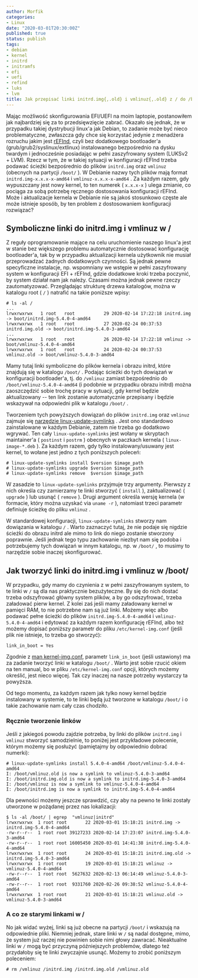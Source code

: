 ```yaml
---
author: Morfik
categories:
- Linux
date: "2020-03-01T20:30:00Z"
published: true
status: publish
tags:
- debian
- kernel
- initrd
- initramfs
- efi
- uefi
- refind
- luks
- lvm
title: Jak przepisać linki initrd.img{,.old} i vmlinuz{,.old} z / do /boot/
---
```


Mając możliwość skonfigurowania EFI/UEFI na moim laptopie, postanowiłem jak najbardziej się za to
przedsięwzięcie zabrać. Okazało się jednak, że w przypadku takiej dystrybucji linux'a jak Debian,
to zadanie może być nieco problematyczne, zwłaszcza gdy chce się korzystać jedynie z menadżera
rozruchu jakim jest [rEFInd][1], czyli bez dodatkowego bootloader'a (grub/grub2/syslinux/extlinux)
instalowanego bezpośrednio na dysku twardym i jednocześnie posiadając w pełni zaszyfrowany system
(LUKSv2 + LVM). Rzecz w tym, że w takiej sytuacji w konfiguracji rEFInd trzeba podawać ścieżki
bezpośrednio do plików `initrd.img` oraz `vmlinuz` (obecnych na partycji `/boot/` ). W Debianie
nazwy tych plików mają format `initrd.img-x.x.x-x-amd64` i `vmlinuz-x.x.x-x-amd64` . Za każdym
razem, gdy wypuszczany jest nowy kernel, to ten numerek ( `x.x.x-x` ) ulega zmianie, co pociąga za
sobą potrzebę ręcznego dostosowania konfiguracji rEFInd. Może i aktualizacje kernela w Debianie nie
są jakoś stosunkowo częste ale może istnieje sposób, by ten problem z dostosowaniem konfiguracji
rozwiązać?

<!--more-->
## Symboliczne linki do initrd.img i vmlinuz w /

Z reguły oprogramowanie mające na celu uruchomienie naszego linux'a jest w stanie bez większego
problemu automatycznie dostosować konfigurację bootloader'a, tak by w przypadku aktualizacji
kernela użytkownik nie musiał przeprowadzać żadnych dodatkowych czynności. Są jednak pewne
specyficzne instalacje, np. wspomniany we wstępie w pełni zaszyfrowany system w konfiguracji EFI +
rEFInd, gdzie dodatkowe kroki trzeba poczynić, by system działał nam jak należy. Czasami można
jednak pewne rzeczy zautomatyzować. Przeglądając strukturę drzewa katalogów, można w katalogu root
( `/` ) natrafić na takie poniższe wpisy:

    # ls -al /
    ...
    lrwxrwxrwx   1 root   root           29 2020-02-14 17:22:18 initrd.img -> boot/initrd.img-5.4.0-4-amd64
    lrwxrwxrwx   1 root   root           27 2020-02-24 00:37:53 initrd.img.old -> boot/initrd.img-5.4.0-3-amd64
    ...
    lrwxrwxrwx   1 root   root           26 2020-02-14 17:22:18 vmlinuz -> boot/vmlinuz-5.4.0-4-amd64
    lrwxrwxrwx   1 root   root           24 2020-02-24 00:37:53 vmlinuz.old -> boot/vmlinuz-5.4.0-3-amd64

Mamy tutaj linki symboliczne do plików kernela i obrazu initrd, które znajdują się w katalogu
`/boot/` . Podając ścieżki do tych dowiązań w konfiguracji bootloader'a, tj. do `/vmlinuz` zamiast
bezpośrednio do `/boot/vmlinuz-5.4.0-4-amd64` (i podobnie w przypadku obrazu initrd) można
zaoszczędzić sobie trochę pracy w sytuacji, gdy kernel będzie aktualizowany -- ten link zostanie
automatycznie przepisany i będzie wskazywał na odpowiedni plik w katalogu `/boot/` .

Tworzeniem tych powyższych dowiązań do plików `initrd.img` oraz `vmlinuz` zajmuje się [narzędzie
linux-update-symlinks][2] . Jest ono standardowo zainstalowane w każdym Debianie, zatem nie trzeba
go dodatkowo wgrywać. Ten cały `linux-update-symlinks` jest wołany w skryptach maintainer'a
( `postinst` i `postrm` ) obecnych w paczkach kernela ( `linux-image-*.deb` ). Za każdym razem, gdy
tylko instalowany/usuwany jest kernel, to wołane jest jedno z tych poniższych poleceń:

    # linux-update-symlinks install $version $image_path
    # linux-update-symlinks upgrade $version $image_path
    # linux-update-symlinks remove  $version $image_path

W zasadzie to `linux-update-symlinks` przyjmuje trzy argumenty. Pierwszy z nich określa czy
zamierzamy te linki stworzyć ( `install` ), zaktualizować ( `upgrade` ) lub usunąć ( `remove` ).
Drugi argument określa wersję kernela (w formacie, który można uzyskać via `uname -r` ), natomiast
trzeci parametr definiuje ścieżkę do pliku `vmlinuz` .

W standardowej konfiguracji, `linux-update-symlinks` stworzy nam dowiązania w katalogu `/` . Warto
zaznaczyć tutaj, że nie podaje się nigdzie ścieżki do obrazu initrd ale mimo to link do niego
zostanie stworzony poprawnie. Jeśli jednak tego typu zachowanie niezbyt nam się podoba i
potrzebujemy tych dowiązań w innym katalogu, np. w `/boot/` , to musimy to narzędzie sobie inaczej
skonfigurować.

## Jak tworzyć linki do initrd.img i vmlinuz w /boot/

W przypadku, gdy mamy do czynienia z w pełni zaszyfrowanym system, to te linki w `/` są dla nas
praktycznie bezużyteczne. By się do nich dostać trzeba odszyfrować główny system plików, a by go
odszyfrować, trzeba załadować pierw kernel. Z kolei zaś jeśli mamy załadowany kernel w pamięci RAM,
to nie potrzebne nam są już linki. Możemy więc albo podawać pełne ścieżki do plików
`initrd.img-5.4.0-4-amd64` i `vmlinuz-5.4.0-4-amd64` i edytować za każdym razem konfigurację
rEFInd, albo też możemy dopisać poniższy parametr do pliku `/etc/kernel-img.conf` (jeśli plik nie
istnieje, to trzeba go stworzyć):

    link_in_boot = Yes

Zgodnie z [man kernel-img.conf][3], parametr `link_in_boot` (jeśli ustawiony) ma za zadanie tworzyć
linki w katalogu `/boot/` . Warto jest sobie rzucić okiem na ten manual, bo w pliku
`/etc/kernel-img.conf` opcji, których możemy określić, jest nieco więcej. Tak czy inaczej na nasze
potrzeby wystarczy ta powyższa.

Od tego momentu, za każdym razem jak tylko nowy kernel będzie instalowany w systemie, to te linki
będą już tworzone w katalogu `/boot/` i o takie zachowanie nam cały czas chodziło.

### Ręcznie tworzenie linków

Jeśli z jakiegoś powodu zajdzie potrzeba, by linki do plików `initrd.img` i `vmlinuz` stworzyć
samodzielnie, to poniżej jest przykładowe polecenie, którym możemy się posłużyć (pamiętajmy by
odpowiednio dobrać numerki):

    # linux-update-symlinks install 5.4.0-4-amd64 /boot/vmlinuz-5.4.0-4-amd64
    I: /boot/vmlinuz.old is now a symlink to vmlinuz-5.4.0-3-amd64
    I: /boot/initrd.img.old is now a symlink to initrd.img-5.4.0-3-amd64
    I: /boot/vmlinuz is now a symlink to vmlinuz-5.4.0-4-amd64
    I: /boot/initrd.img is now a symlink to initrd.img-5.4.0-4-amd64

Dla pewności możemy jeszcze sprawdzić, czy aby na pewno te linki zostały utworzone w pożądanej
przez nas lokalizacji:

    $ ls -al /boot/ | egrep  "vmlinuz|initrd"
    lrwxrwxrwx  1 root root       22 2020-03-01 15:18:21 initrd.img -> initrd.img-5.4.0-4-amd64
    -rw-r--r--  1 root root 39127233 2020-02-14 17:23:07 initrd.img-5.4.0-3-amd64
    -rw-r--r--  1 root root 16005450 2020-03-01 14:41:38 initrd.img-5.4.0-4-amd64
    lrwxrwxrwx  1 root root       24 2020-03-01 15:18:21 initrd.img.old -> initrd.img-5.4.0-3-amd64
    lrwxrwxrwx  1 root root       19 2020-03-01 15:18:21 vmlinuz -> vmlinuz-5.4.0-4-amd64
    -rw-r--r--  1 root root  5627632 2020-02-13 06:14:49 vmlinuz-5.4.0-3-amd64
    -rw-r--r--  1 root root  9331760 2020-02-26 09:38:52 vmlinuz-5.4.0-4-amd64
    lrwxrwxrwx  1 root root       21 2020-03-01 15:18:21 vmlinuz.old -> vmlinuz-5.4.0-3-amd64

### A co ze starymi linkami w /

No jak widać wyżej, linki są już obecne na partycji `/boot/` i wskazują na odpowiednie pliki.
Niemniej jednak, stare linki w `/` są nadal dostępne, mimo, że system już raczej nie powinien sobie
nimi głowy zawracać. Nieaktualne linki w `/` mogą być przyczyną późniejszych problemów, dlatego też
przydałoby się te linki zwyczajnie usunąć. Możemy to zrobić poniższym poleceniem:

    # rm /vmlinuz /initrd.img /initrd.img.old /vmlinuz.old



[1]: https://www.rodsbooks.com/refind/
[2]: https://manpages.debian.org/unstable/linux-base/linux-update-symlinks.1.en.html
[3]: https://manpages.debian.org/unstable/linux-base/kernel-img.conf.5.en.html
